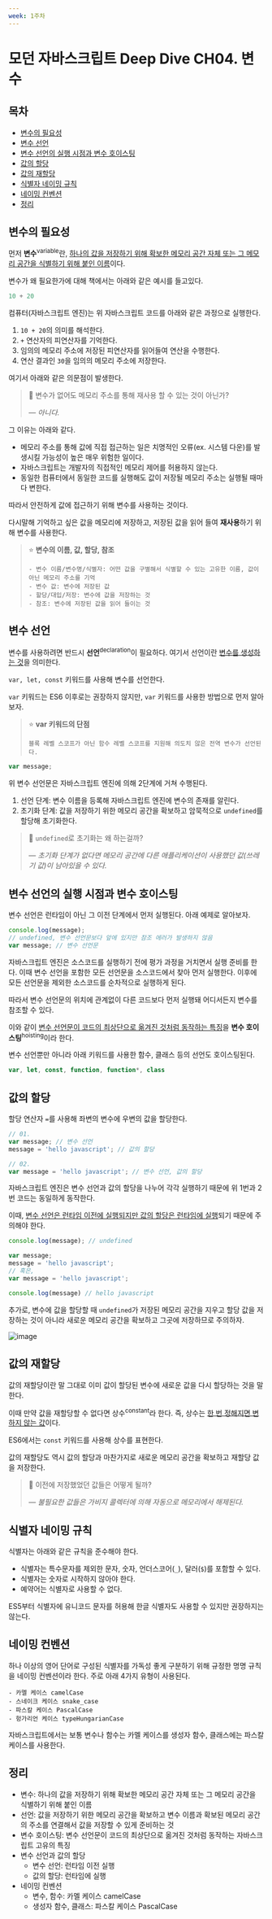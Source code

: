 ```yaml
---
week: 1주차
---
```


# 모던 자바스크립트 Deep Dive CH04. 변수

## 목차

- [변수의 필요성](#변수의-필요성)
- [변수 선언](#변수-선언)
- [변수 선언의 실행 시점과 변수 호이스팅](#변수-선언의-실행-시점과-변수-호이스팅)
- [값의 할당](#값의-할당)
- [값의 재할당](#값의-재할당)
- [식별자 네이밍 규칙](#식별자-네이밍-규칙)
- [네이밍 컨벤션](#네이밍-컨벤션)
- [정리](#정리)

## 변수의 필요성

먼저 **변수**<sup>variable</sup>란, <u>하나의 값을 저장하기 위해 확보한 메모리 공간 자체 또는 그 메모리 공간을 식별하기 위해 붙인 이름</u>이다.

변수가 왜 필요한가에 대해 책에서는 아래와 같은 예시를 들고있다.

```js
10 + 20
```

컴퓨터(자바스크립트 엔진)는 위 자바스크립트 코드를 아래와 같은 과정으로 실행한다.

1. `10 + 20`의 의미를 해석한다.
2. `+` 연산자의 피연산자를 기억한다.
3. 임의의 메모리 주소에 저장된 피연산자를 읽어들여 연산을 수행한다.
4. 연산 결과인 `30`을 임의의 메모리 주소에 저장한다.

여기서 아래와 같은 의문점이 발생한다.

> 💭 변수가 없어도 메모리 주소를 통해 재사용 할 수 있는 것이 아닌가?
> 
> — *아니다.*

그 이유는 아래와 같다.

* 메모리 주소를 통해 값에 직접 접근하는 일은 치명적인 오류(ex. 시스템 다운)를 발생시킬 가능성이 높은 매우 위험한 일이다.
* 자바스크립트는 개발자의 직접적인 메모리 제어를 허용하지 않는다.
* 동일한 컴퓨터에서 동일한 코드를 실행해도 값이 저장될 메모리 주소는 실행될 때마다 변한다.

따라서 안전하게 값에 접근하기 위해 변수를 사용하는 것이다.

다시말해 기억하고 싶은 값을 메모리에 저장하고, 저장된 값을 읽어 들여 **재사용**하기 위해 변수를 사용한다.

> ⭐ **변수의 이름, 값, 할당, 참조**
>
> ```
> - 변수 이름/변수명/식별자: 어떤 값을 구별해서 식별할 수 있는 고유한 이름, 값이 아닌 메모리 주소를 기억
> - 변수 값: 변수에 저장된 값
> - 할당/대입/저장: 변수에 값을 저장하는 것
> - 참조: 변수에 저장된 값을 읽어 들이는 것
> ```

## 변수 선언

변수를 사용하려면 반드시 **선언**<sup>declaration</sup>이 필요하다. 여기서 선언이란 <u>변수를 생성하는 것</u>을 의미한다.

`var, let, const` 키워드를 사용해 변수를 선언한다.

`var` 키워드는 ES6 이후로는 권장하지 않지만, `var` 키워드를 사용한 방법으로 먼저 알아보자.

> ⭐ **var 키워드의 단점**
>
> ```
> 블록 레벨 스코프가 아닌 함수 레벨 스코프를 지원해 의도치 않은 전역 변수가 선언된다.
> ```

```js
var message;
```

위 변수 선언문은 자바스크립트 엔진에 의해 2단계에 거쳐 수행된다.

1. 선언 단계: 변수 이름을 등록해 자바스크립트 엔진에 변수의 존재를 알린다.
2. 초기화 단계: 값을 저장하기 위한 메모리 공간을 확보하고 암묵적으로 `undefined`를 할당해 초기화한다.

> 💭 `undefined`로 초기화는 왜 하는걸까?
> 
> — *초기화 단계가 없다면 메모리 공간에 다른 애플리케이션이 사용했던 값(쓰레기 값)이 남아있을 수 있다.*

## 변수 선언의 실행 시점과 변수 호이스팅

변수 선언은 런타임이 아닌 그 이전 단계에서 먼저 실행된다. 아래 예제로 알아보자.

```js
console.log(message);
// undefined, 변수 선언문보다 앞에 있지만 참조 에러가 발생하지 않음
var message; // 변수 선언문
```

자바스크립트 엔진은 소스코드를 실행하기 전에 평가 과정을 거치면서 실행 준비를 한다.
이때 변수 선언을 포함한 모든 선언문을 소스코드에서 찾아 먼저 실행한다.
이후에 모든 선언문을 제외한 소스코드를 순차적으로 실행하게 된다.

따라서 변수 선언문의 위치에 관계없이 다른 코드보다 먼저 실행돼 어디서든지 변수를 참조할 수 있다.

이와 같이 <u>변수 선언문이 코드의 최상단으로 옮겨진 것처럼 동작하는 특징</u>을 **변수 호이스팅**<sup>hoisting</sup>이라 한다.

변수 선언뿐만 아니라 아래 키워드를 사용한 함수, 클래스 등의 선언도 호이스팅된다.

```js
var, let, const, function, function*, class
```

## 값의 할당

할당 연산자 `=`를 사용해 좌변의 변수에 우변의 값을 할당한다.

```js
// 01.
var message; // 변수 선언
message = 'hello javascript'; // 값의 할당

// 02.
var message = 'hello javascript'; // 변수 선언, 값의 할당
```

자바스크립트 엔진은 변수 선언과 값의 할당을 나누어 각각 실행하기 때문에 위 1번과 2번 코드는 동일하게 동작한다.

이때, <u>변수 선언은 런타임 이전에 실행되지만 값의 할당은 런타임에 실행</u>되기 때문에 주의해야 한다.

```js
console.log(message); // undefined

var message;
message = 'hello javascript';
// 혹은,
var message = 'hello javascript';

console.log(message) // hello javascript
```

추가로, 변수에 값을 할당할 때 `undefined`가 저장된 메모리 공간을 지우고 할당 값을 저장하는 것이 아니라 새로운 메모리 공간을 확보하고 그곳에 저장하므로 주의하자. 

![image](./images/ch04-01.png)

## 값의 재할당

값의 재할당이란 말 그대로 이미 값이 할당된 변수에 새로운 값을 다시 할당하는 것을 말한다.

이때 만약 값을 재할당할 수 없다면 상수<sup>constant</sup>라 한다. 즉, 상수는 <u>한 번 정해지면 변하지 않는 값</u>이다.

ES6에서는 `const` 키워드를 사용해 상수를 표현한다.

값의 재할당도 역시 값의 할당과 마찬가지로 새로운 메모리 공간을 확보하고 재할당 값을 저장한다.

> 💭 이전에 저장했었던 값들은 어떻게 될까?
> 
> — *불필요한 값들은 가비지 콜렉터에 의해 자동으로 메모리에서 해제된다.*

## 식별자 네이밍 규칙

식별자는 아래와 같은 규칙을 준수해야 한다.

* 식별자는 특수문자를 제외한 문자, 숫자, 언더스코어(`_`), 달러(`$`)를 포함할 수 있다.
* 식별자는 숫자로 시작하지 않아야 한다.
* 예약어는 식별자로 사용할 수 없다.

ES5부터 식별자에 유니코드 문자를 허용해 한글 식별자도 사용할 수 있지만 권장하지는 않는다.

## 네이밍 컨벤션

하나 이상의 영어 단어로 구성된 식별자를 가독성 좋게 구분하기 위해 규정한 명명 규칙을 네이밍 컨벤션이라 한다. 주로 아래 4가지 유형이 사용된다.

```
- 카멜 케이스 camelCase
- 스네이크 케이스 snake_case
- 파스칼 케이스 PascalCase
- 헝가리언 케이스 typeHungarianCase
```

자바스크립트에서는 보통 변수나 함수는 카멜 케이스를 생성자 함수, 클래스에는 파스칼 케이스를 사용한다.

## 정리

* 변수: 하나의 값을 저장하기 위해 확보한 메모리 공간 자체 또는 그 메모리 공간을 식별하기 위해 붙인 이름
* 선언: 값을 저장하기 위한 메모리 공간을 확보하고 변수 이름과 확보된 메모리 공간의 주소를 연결해서 값을 저장할 수 있게 준비하는 것
* 변수 호이스팅: 변수 선언문이 코드의 최상단으로 옮겨진 것처럼 동작하는 자바스크립트 고유의 특징
* 변수 선언과 값의 할당
  - 변수 선언: 런타임 이전 실행
  - 값의 할당: 런타임에 실행
* 네이밍 컨벤션
  - 변수, 함수: 카멜 케이스 camelCase
  - 생성자 함수, 클래스: 파스칼 케이스 PascalCase
